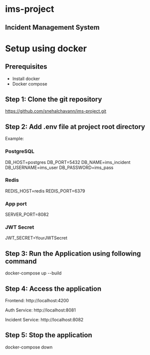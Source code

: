 # ims-project
## Incident Management System

# Setup using docker
## Prerequisites
- Install docker
- Docker compose

## Step 1: Clone the git repository
https://github.com/snehalchavann/ims-project.git

## Step 2: Add .env file at project root directory
Example:
### PostgreSQL
DB_HOST=postgres
DB_PORT=5432
DB_NAME=ims_incident
DB_USERNAME=ims_user
DB_PASSWORD=ims_pass

### Redis
REDIS_HOST=redis
REDIS_PORT=6379

### App port
SERVER_PORT=8082

### JWT Secret
JWT_SECRET=YourJWTSecret

## Step 3: Run the Application using following command
docker-compose up --build

## Step 4: Access the application
Frontend: http://localhost:4200

Auth Service: http://localhost:8081

Incident Service: http://localhost:8082

## Step 5: Stop the application
docker-compose down